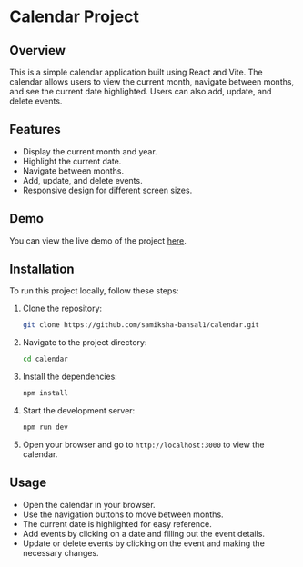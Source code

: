 # Calendar Project

## Overview
This is a simple calendar application built using React and Vite. The calendar allows users to view the current month, navigate between months, and see the current date highlighted. Users can also add, update, and delete events.

## Features
- Display the current month and year.
- Highlight the current date.
- Navigate between months.
- Add, update, and delete events.
- Responsive design for different screen sizes.

## Demo
You can view the live demo of the project [here](https://samiksha-bansal1.github.io/calendar/).

## Installation
To run this project locally, follow these steps:

1. Clone the repository:
    ```bash
    git clone https://github.com/samiksha-bansal1/calendar.git
    ```
2. Navigate to the project directory:
    ```bash
    cd calendar
    ```
3. Install the dependencies:
    ```bash
    npm install
    ```
4. Start the development server:
    ```bash
    npm run dev
    ```
5. Open your browser and go to `http://localhost:3000` to view the calendar.

## Usage
- Open the calendar in your browser.
- Use the navigation buttons to move between months.
- The current date is highlighted for easy reference.
- Add events by clicking on a date and filling out the event details.
- Update or delete events by clicking on the event and making the necessary changes.

